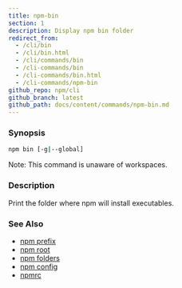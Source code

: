 ```yaml
---
title: npm-bin
section: 1
description: Display npm bin folder
redirect_from:
  - /cli/bin
  - /cli/bin.html
  - /cli/commands/bin
  - /cli-commands/bin
  - /cli-commands/bin.html
  - /cli-commands/npm-bin
github_repo: npm/cli
github_branch: latest
github_path: docs/content/commands/npm-bin.md
---
```


### Synopsis

```bash
npm bin [-g|--global]
```

Note: This command is unaware of workspaces.

### Description

Print the folder where npm will install executables.

### See Also

* [npm prefix](/cli/v7/commands/npm-prefix)
* [npm root](/cli/v7/commands/npm-root)
* [npm folders](/cli/v7/configuring-npm/folders)
* [npm config](/cli/v7/commands/npm-config)
* [npmrc](/cli/v7/configuring-npm/npmrc)
